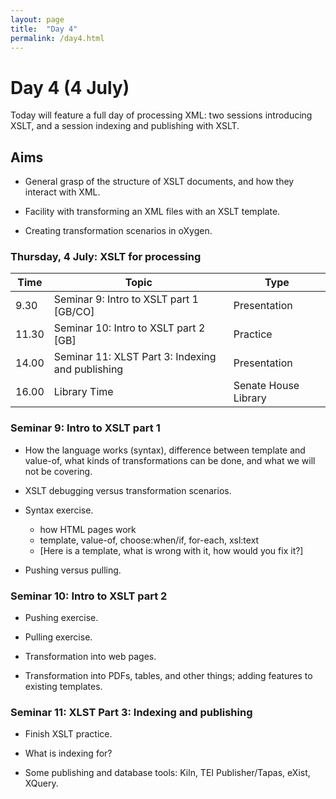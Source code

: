 ```yaml
---
layout: page
title:  "Day 4"
permalink: /day4.html
---
```


# Day 4 (4 July)

Today will feature a full day of processing XML: two sessions introducing XSLT, and a session indexing and publishing with XSLT.

## Aims

- General grasp of the structure of XSLT documents, and how they interact with XML.

- Facility with transforming an XML files with an XSLT template.

- Creating transformation scenarios in oXygen.

### Thursday, 4 July: XSLT for processing

|Time   | Topic   | Type |
|---|---|---|
|9.30	| Seminar 9: Intro to XSLT part 1 [GB/CO] | Presentation |
| 11.30	| Seminar 10: Intro to XSLT part 2 [GB] | Practice |
| 14.00 | Seminar 11: XLST Part 3: Indexing and publishing | Presentation |
| 16.00   | Library Time   | Senate House Library  |

### Seminar 9: Intro to XSLT part 1

- How the language works (syntax), difference between template and value-of, what kinds of transformations can be done, and what we will not be covering.

- XSLT debugging versus transformation scenarios.

- Syntax exercise.
  - how HTML pages work
  - template, value-of, choose:when/if, for-each, xsl:text
  - [Here is a template, what is wrong with it, how would you fix it?]

- Pushing versus pulling.  

### Seminar 10: Intro to XSLT part 2

- Pushing exercise.

- Pulling exercise.

- Transformation into web pages.

- Transformation into PDFs, tables, and other things; adding features to existing templates.

### Seminar 11: XLST Part 3: Indexing and publishing

- Finish XSLT practice.

- What is indexing for?

- Some publishing and database tools: Kiln, TEI Publisher/Tapas, eXist, XQuery.

